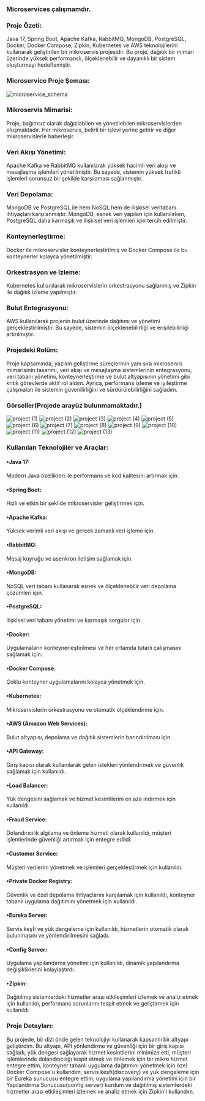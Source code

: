 ### Microservices çalışmamdır.

### Proje Özeti:
Java 17, Spring Boot, Apache Kafka, RabbitMQ, MongoDB, PostgreSQL, Docker, Docker Compose, Zipkin, Kubernetes ve AWS teknolojilerini kullanarak geliştirilen bir mikroservis projesidir. Bu proje, dağıtık bir mimari üzerinde yüksek performanslı, ölçeklenebilir ve dayanıklı bir sistem oluşturmayı hedeflemiştir.

### Microservice Proje Şeması:
![microservice_schema](https://github.com/user-attachments/assets/5ae1ac1d-0923-4f97-b902-057224c0ea3b)

### Mikroservis Mimarisi:
Proje, bağımsız olarak dağıtılabilen ve yönetilebilen mikroservislerden oluşmaktadır. Her mikroservis, belirli bir işlevi yerine getirir ve diğer mikroservislerle haberleşir.

### Veri Akışı Yönetimi:
Apache Kafka ve RabbitMQ kullanılarak yüksek hacimli veri akışı ve mesajlaşma işlemleri yönetilmiştir. Bu sayede, sistemin yüksek trafikli işlemleri sorunsuz bir şekilde karşılaması sağlanmıştır.

### Veri Depolama:
MongoDB ve PostgreSQL ile hem NoSQL hem de ilişkisel veritabanı ihtiyaçları karşılanmıştır. MongoDB, esnek veri yapıları için kullanılırken, PostgreSQL daha karmaşık ve ilişkisel veri işlemleri için tercih edilmiştir.

### Konteynerleştirme:
Docker ile mikroservisler konteynerleştirilmiş ve Docker Compose ile bu konteynerler kolayca yönetilmiştir.

### Orkestrasyon ve İzleme:
Kubernetes kullanılarak mikroservislerin orkestrasyonu sağlanmış ve Zipkin ile dağıtık izleme yapılmıştır.

### Bulut Entegrasyonu:
AWS kullanılarak projenin bulut üzerinde dağıtımı ve yönetimi gerçekleştirilmiştir. Bu sayede, sistemin ölçeklenebilirliği ve erişilebilirliği artırılmıştır.

### Projedeki Rolüm:
Proje kapsamında, yazılım geliştirme süreçlerinin yanı sıra mikroservis mimarisinin tasarımı, veri akışı ve mesajlaşma sistemlerinin entegrasyonu, veri tabanı yönetimi, konteynerleştirme ve bulut altyapısının yönetimi gibi kritik görevlerde aktif rol aldım. Ayrıca, performans izleme ve iyileştirme çalışmaları ile sistemin güvenilirliğini ve sürdürülebilirliğini sağladım.

### Görseller(Projede arayüz bulunmamaktadır.)
![project (1)](https://github.com/user-attachments/assets/74196e92-d934-47c5-906f-4ec80e2c7e77)
![project (2)](https://github.com/user-attachments/assets/092889d1-fed5-4e29-9c3d-72e3b6326ab4)
![project (3)](https://github.com/user-attachments/assets/17f3a880-f9b3-40f1-a898-0398482eed31)
![project (4)](https://github.com/user-attachments/assets/2add21c9-b618-4724-8ea6-678301568d08)
![project (5)](https://github.com/user-attachments/assets/b0f8299d-47c8-42ee-9511-a5ed4a8417fd)
![project (6)](https://github.com/user-attachments/assets/b615eabf-00d2-4636-9273-43f09b93d4c5)
![project (7)](https://github.com/user-attachments/assets/87726ab1-38ae-49df-85be-d83507a141ec)
![project (8)](https://github.com/user-attachments/assets/649495cf-29fd-45e0-a1be-ba6b3609728b)
![project (9)](https://github.com/user-attachments/assets/959bc5d3-4d85-4df3-bba1-287a9ec6eea9)
![project (10)](https://github.com/user-attachments/assets/43789b64-8874-4c8c-aa5d-e3974b4e5dda)
![project (11)](https://github.com/user-attachments/assets/980d8b09-726f-4218-b4fc-9eedd91b7a1f)
![project (12)](https://github.com/user-attachments/assets/28bdf538-5313-42b9-a92a-df6acb5ebb7e)
![project (13)](https://github.com/user-attachments/assets/f9cd40c3-4ba3-4f95-8076-bd219c222028)

### Kullanılan Teknolojiler ve Araçlar:
#### •Java 17:
Modern Java özellikleri ile performans ve kod kalitesini artırmak için.
#### •Spring Boot:
Hızlı ve etkin bir şekilde mikroservisler geliştirmek için.
#### •Apache Kafka:
Yüksek verimli veri akışı ve gerçek zamanlı veri işleme için.
#### •RabbitMQ:
Mesaj kuyruğu ve asenkron iletişim sağlamak için.
#### •MongoDB:
NoSQL veri tabanı kullanarak esnek ve ölçeklenebilir veri depolama çözümleri için.
#### •PostgreSQL:
İlişkisel veri tabanı yönetimi ve karmaşık sorgular için.
#### •Docker:
Uygulamaların konteynerleştirilmesi ve her ortamda tutarlı çalışmasını sağlamak için.
#### •Docker Compose:
Çoklu konteyner uygulamalarını kolayca yönetmek için.
#### •Kubernetes:
Mikroservislerin orkestrasyonu ve otomatik ölçeklendirme için.
#### •AWS (Amazon Web Services):
Bulut altyapısı, depolama ve dağıtık sistemlerin barındırılması için.
#### •API Gateway:
Giriş kapısı olarak kullanılarak gelen istekleri yönlendirmek ve güvenlik sağlamak için kullanıldı.
#### •Load Balancer:
Yük dengesini sağlamak ve hizmet kesintilerini en aza indirmek için kullanıldı.
#### •Fraud Service:
Dolandırıcılık algılama ve önleme hizmeti olarak kullanıldı, müşteri işlemlerinde güvenliği artırmak için entegre edildi.
#### •Customer Service:
Müşteri verilerini yönetmek ve işlemleri gerçekleştirmek için kullanıldı.
#### •Private Docker Registry:
Güvenlik ve özel depolama ihtiyaçlarını karşılamak için kullanıldı, konteyner tabanlı uygulama dağıtımını yönetmek için kullanıldı.
#### •Eureka Server:
Servis keşfi ve yük dengeleme için kullanıldı, hizmetlerin otomatik olarak bulunmasını ve yönlendirilmesini sağladı.
#### •Config Server:
Uygulama yapılandırma yönetimi için kullanıldı, dinamik yapılandırma değişikliklerini kolaylaştırdı.
#### •Zipkin:
Dağıtılmış sistemlerdeki hizmetler arası etkileşimleri izlemek ve analiz etmek için kullanıldı, performans sorunlarını tespit etmek ve geliştirmek için kullanıldı.

### Proje Detayları:
Bu projede, bir dizi önde gelen teknolojiyi kullanarak kapsamlı bir altyapı geliştirdim. Bu altyapı, API yönlendirme ve güvenliği için bir giriş kapısı sağladı, yük dengesi sağlayarak hizmet kesintilerini minimize etti, müşteri işlemlerinde dolandırıcılığı tespit etmek ve önlemek için bir mikro hizmet entegre ettim, konteyner tabanlı uygulama dağıtımını yönetmek için özel Docker Compose'u kullandım, servis keşfi(discovery) ve yük dengeleme için bir Eureka sunucusu entegre ettim, uygulama yapılandırma yönetimi için bir Yapılandırma Sunucusu(config server) kurdum ve dağıtılmış sistemlerdeki hizmetler arası etkileşimleri izlemek ve analiz etmek için Zipkin'i kullandım.
